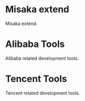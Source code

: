 # Misaka extend

Misaka extend.




# Alibaba Tools

Alibaba related development tools.



# Tencent Tools

Tencent related development tools.


